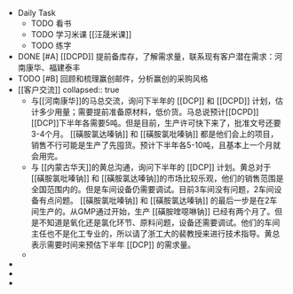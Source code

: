 - Daily Task
	- TODO 看书
	- TODO 学习米课 [[汪晟米课]]
	- TODO 练字
- DONE [#A] [[DCPD]] 提前备库存，了解需求量，联系现有客户潜在需求：河南康华、福建泰丰
- TODO [#B] 回顾和梳理赢创邮件，分析赢创的采购风格
- [[客户交流]]
  collapsed:: true
	- 与[[河南康华]]的马总交流，询问下半年的 [[DCP]] 和 [[DCPD]] 计划，估计多少用量；需要提前准备原材料，低价货。马总说预计[[DCPD]][[DCP]]下半年各需要5吨。但是目前，生产许可快下来了，批准文号还要3-4个月。 [[磺胺氯达嗪钠]] 和 [[磺胺氯吡嗪钠]] 都是他们会上的项目，销售不行可能是生产了先囤货。预计下半年各5-10吨，且基本上一个月就会用完。
	- 与 [[内蒙古华天]]的黄总沟通，询问下半年的 [[DCP]] 计划。黄总对于 [[磺胺氯吡嗪钠]] 和 [[磺胺氯达嗪钠]]的市场比较乐观，他们的销售范围是全国范围内的。但是车间设备仍需要调试。目前3车间没有问题，2车间设备有点问题。 [[磺胺氯吡嗪钠]] 和 [[磺胺氯达嗪钠]] 的最后一步是在2车间生产的。从GMP通过开始，生产 [[磺胺喹噁啉钠]] 已经有两个月了。但是不知道是氧化还是氯化环节、原料问题，设备还需要调试。他们的车间主任也不是化工专业的，所以请了浙工大的裴教授来进行技术指导。黄总表示需要时间来预估下半年 [[DCP]] 的需求量。
	-
-
-
-